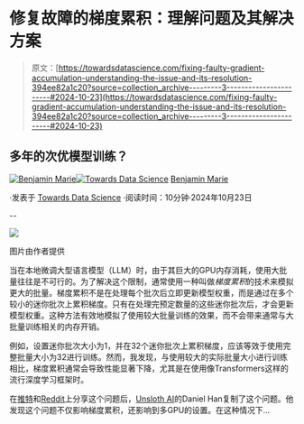 # 修复故障的梯度累积：理解问题及其解决方案

> 原文：[https://towardsdatascience.com/fixing-faulty-gradient-accumulation-understanding-the-issue-and-its-resolution-394ee82a1c20?source=collection_archive---------3-----------------------#2024-10-23](https://towardsdatascience.com/fixing-faulty-gradient-accumulation-understanding-the-issue-and-its-resolution-394ee82a1c20?source=collection_archive---------3-----------------------#2024-10-23)

## 多年的次优模型训练？

[](https://medium.com/@bnjmn_marie?source=post_page---byline--394ee82a1c20--------------------------------)[![Benjamin Marie](../Images/3ea1ad230cb1e67610418a8e36a5e5dd.png)](https://medium.com/@bnjmn_marie?source=post_page---byline--394ee82a1c20--------------------------------)[](https://towardsdatascience.com/?source=post_page---byline--394ee82a1c20--------------------------------)[![Towards Data Science](../Images/a6ff2676ffcc0c7aad8aaf1d79379785.png)](https://towardsdatascience.com/?source=post_page---byline--394ee82a1c20--------------------------------) [Benjamin Marie](https://medium.com/@bnjmn_marie?source=post_page---byline--394ee82a1c20--------------------------------)

·发表于 [Towards Data Science](https://towardsdatascience.com/?source=post_page---byline--394ee82a1c20--------------------------------) ·阅读时间：10分钟·2024年10月23日

--

![](../Images/3f3d8e3d9c8058731aa4e2b5202de6ed.png)

图片由作者提供

当在本地微调大型语言模型（LLM）时，由于其巨大的GPU内存消耗，使用大批量往往是不可行的。为了解决这个限制，通常使用一种叫做*梯度累积*的技术来模拟更大的批量。梯度累积不是在处理每个批次后立即更新模型权重，而是通过在多个较小的迷你批次上累积梯度。只有在处理完预定数量的这些迷你批次后，才会更新模型权重。这种方法有效地模拟了使用较大批量训练的效果，而不会带来通常与大批量训练相关的内存开销。

例如，设置迷你批次大小为1，并在32个迷你批次上累积梯度，应该等效于使用完整批量大小为32进行训练。然而，我发现，与使用较大的实际批量大小进行训练相比，梯度累积通常会导致性能显著下降，尤其是在使用像Transformers这样的流行深度学习框架时。

在[推特](https://x.com/bnjmn_marie/status/1842202652672671964)和[Reddit](https://www.reddit.com/r/LocalLLaMA/comments/1g0dy0k/finetuning_with_small_batch_sizes_and_gradient/)上分享这个问题后，[Unsloth AI](https://unsloth.ai/)的Daniel Han复制了这个问题。他发现这个问题不仅影响梯度累积，还影响到多GPU的设置。在这种情况下...
